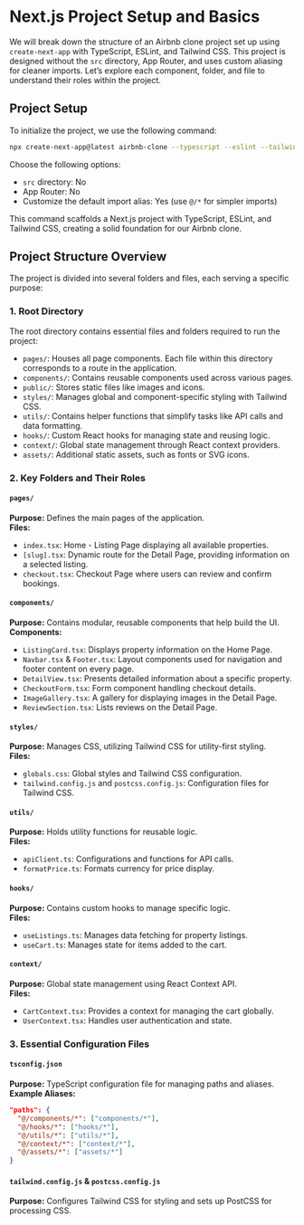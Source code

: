 # Next.js Project Setup and Basics

We will break down the structure of an Airbnb clone project set up using `create-next-app` with TypeScript, ESLint, and Tailwind CSS. This project is designed without the `src` directory, App Router, and uses custom aliasing for cleaner imports. Let’s explore each component, folder, and file to understand their roles within the project.

## Project Setup
To initialize the project, we use the following command:

```bash
npx create-next-app@latest airbnb-clone --typescript --eslint --tailwind
```

Choose the following options:
- `src` directory: No  
- App Router: No  
- Customize the default import alias: Yes (use `@/*` for simpler imports)

This command scaffolds a Next.js project with TypeScript, ESLint, and Tailwind CSS, creating a solid foundation for our Airbnb clone.

## Project Structure Overview
The project is divided into several folders and files, each serving a specific purpose:

### 1. Root Directory
The root directory contains essential files and folders required to run the project:
- `pages/`: Houses all page components. Each file within this directory corresponds to a route in the application.
- `components/`: Contains reusable components used across various pages.
- `public/`: Stores static files like images and icons.
- `styles/`: Manages global and component-specific styling with Tailwind CSS.
- `utils/`: Contains helper functions that simplify tasks like API calls and data formatting.
- `hooks/`: Custom React hooks for managing state and reusing logic.
- `context/`: Global state management through React context providers.
- `assets/`: Additional static assets, such as fonts or SVG icons.

### 2. Key Folders and Their Roles

#### `pages/`
**Purpose:** Defines the main pages of the application.  
**Files:**
- `index.tsx`: Home - Listing Page displaying all available properties.
- `[slug].tsx`: Dynamic route for the Detail Page, providing information on a selected listing.
- `checkout.tsx`: Checkout Page where users can review and confirm bookings.

#### `components/`
**Purpose:** Contains modular, reusable components that help build the UI.  
**Components:**
- `ListingCard.tsx`: Displays property information on the Home Page.
- `Navbar.tsx` & `Footer.tsx`: Layout components used for navigation and footer content on every page.
- `DetailView.tsx`: Presents detailed information about a specific property.
- `CheckoutForm.tsx`: Form component handling checkout details.
- `ImageGallery.tsx`: A gallery for displaying images in the Detail Page.
- `ReviewSection.tsx`: Lists reviews on the Detail Page.

#### `styles/`
**Purpose:** Manages CSS, utilizing Tailwind CSS for utility-first styling.  
**Files:**
- `globals.css`: Global styles and Tailwind CSS configuration.
- `tailwind.config.js` and `postcss.config.js`: Configuration files for Tailwind CSS.

#### `utils/`
**Purpose:** Holds utility functions for reusable logic.  
**Files:**
- `apiClient.ts`: Configurations and functions for API calls.
- `formatPrice.ts`: Formats currency for price display.

#### `hooks/`
**Purpose:** Contains custom hooks to manage specific logic.  
**Files:**
- `useListings.ts`: Manages data fetching for property listings.
- `useCart.ts`: Manages state for items added to the cart.

#### `context/`
**Purpose:** Global state management using React Context API.  
**Files:**
- `CartContext.tsx`: Provides a context for managing the cart globally.
- `UserContext.tsx`: Handles user authentication and state.

### 3. Essential Configuration Files

#### `tsconfig.json`
**Purpose:** TypeScript configuration file for managing paths and aliases.  
**Example Aliases:**
```json
"paths": {
  "@/components/*": ["components/*"],
  "@/hooks/*": ["hooks/*"],
  "@/utils/*": ["utils/*"],
  "@/context/*": ["context/*"],
  "@/assets/*": ["assets/*"]
}
```

#### `tailwind.config.js` & `postcss.config.js`
**Purpose:** Configures Tailwind CSS for styling and sets up PostCSS for processing CSS.
